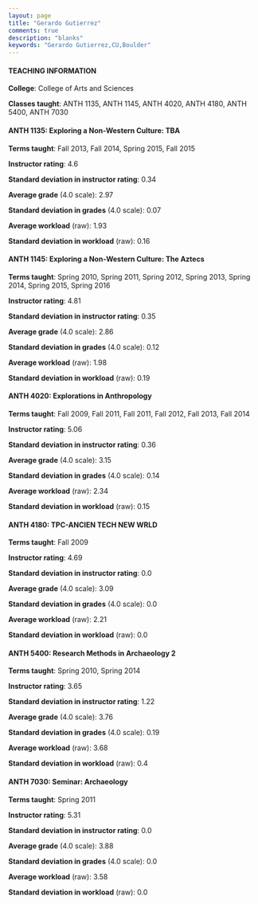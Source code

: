 ```yaml
---
layout: page
title: "Gerardo Gutierrez" 
comments: true
description: "blanks"
keywords: "Gerardo Gutierrez,CU,Boulder"
---
```

<head>
<script src="https://ajax.googleapis.com/ajax/libs/jquery/2.1.3/jquery.min.js"></script>
<script src="https://dl.dropboxusercontent.com/s/pc42nxpaw1ea4o9/highcharts.js?dl=0"></script>
<!-- <script src="../assets/js/highcharts.js"></script> -->
<style type="text/css">@font-face {
	font-family: "Bebas Neue";
	src: url(https://www.filehosting.org/file/details/544349/BebasNeue Regular.otf) format("opentype");
	}
	h1.Bebas { 
		font-family: "Bebas Neue", Verdana, Tahoma;
	}
</style>
</head>
	   
#### TEACHING INFORMATION

**College**: College of Arts and Sciences

**Classes taught**: ANTH 1135, ANTH 1145, ANTH 4020, ANTH 4180, ANTH 5400, ANTH 7030

#### ANTH 1135: Exploring a Non-Western Culture: TBA

**Terms taught**: Fall 2013, Fall 2014, Spring 2015, Fall 2015

**Instructor rating**: 4.6

**Standard deviation in instructor rating**: 0.34

**Average grade** (4.0 scale): 2.97

**Standard deviation in grades** (4.0 scale): 0.07

**Average workload** (raw): 1.93

**Standard deviation in workload** (raw): 0.16

#### ANTH 1145: Exploring a Non-Western Culture: The Aztecs

**Terms taught**: Spring 2010, Spring 2011, Spring 2012, Spring 2013, Spring 2014, Spring 2015, Spring 2016

**Instructor rating**: 4.81

**Standard deviation in instructor rating**: 0.35

**Average grade** (4.0 scale): 2.86

**Standard deviation in grades** (4.0 scale): 0.12

**Average workload** (raw): 1.98

**Standard deviation in workload** (raw): 0.19

#### ANTH 4020: Explorations in Anthropology

**Terms taught**: Fall 2009, Fall 2011, Fall 2011, Fall 2012, Fall 2013, Fall 2014

**Instructor rating**: 5.06

**Standard deviation in instructor rating**: 0.36

**Average grade** (4.0 scale): 3.15

**Standard deviation in grades** (4.0 scale): 0.14

**Average workload** (raw): 2.34

**Standard deviation in workload** (raw): 0.15

#### ANTH 4180: TPC-ANCIEN TECH NEW WRLD

**Terms taught**: Fall 2009

**Instructor rating**: 4.69

**Standard deviation in instructor rating**: 0.0

**Average grade** (4.0 scale): 3.09

**Standard deviation in grades** (4.0 scale): 0.0

**Average workload** (raw): 2.21

**Standard deviation in workload** (raw): 0.0

#### ANTH 5400: Research Methods in Archaeology 2

**Terms taught**: Spring 2010, Spring 2014

**Instructor rating**: 3.65

**Standard deviation in instructor rating**: 1.22

**Average grade** (4.0 scale): 3.76

**Standard deviation in grades** (4.0 scale): 0.19

**Average workload** (raw): 3.68

**Standard deviation in workload** (raw): 0.4

#### ANTH 7030: Seminar: Archaeology

**Terms taught**: Spring 2011

**Instructor rating**: 5.31

**Standard deviation in instructor rating**: 0.0

**Average grade** (4.0 scale): 3.88

**Standard deviation in grades** (4.0 scale): 0.0

**Average workload** (raw): 3.58

**Standard deviation in workload** (raw): 0.0

